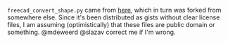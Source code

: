 `freecad_convert_shape.py` came from [here](https://gist.github.com/mdeweerd/d14274ac53b64f23d983b5fdabed8f9e), which in turn was forked from somewhere else. Since it's been distributed as gists without clear license files, I am assuming (optimistically) that these files are public domain or something. @mdeweerd @slazav correct me if I'm wrong.